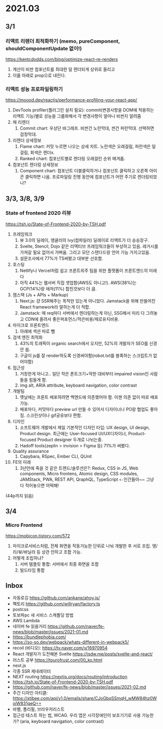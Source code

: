 # 2021.03

## 3/1

### 리액트 리렌더 최적화하기 (memo, pureComponent, shouldComponentUpdate 없이!)

https://kentcdodds.com/blog/optimize-react-re-renders

1. 계산이 비싼 컴포넌트를 최대한 덜 렌더되게 상위로 올리고
2. 이를 아래로 prop으로 내린다.

### 리액트 성능 프로파일링하기

https://moood.dev/reactjs/performance-profiling-your-react-app/

1. DevTools profiler(플러그인 설치 필요): commit(변경사항을 DOM에 적용하는 리액트 기능)별로 성능을 그룹화해서 각 변경사항이 얼마나 비싼지 알려줌
2. 매 리렌더
   1. Commit chart: 우상단 바그래프. 비싼건 노란막대, 싼건 파란막대. 선택하면 검정막대.
3. 리렌더 상세정보
   1. Flame chart: 커밋 누르면 나오는 상세 차트. 노란색은 오래걸림, 파란색은 덜걸림, 회색은 렌더x.
   2. Ranked chart: 컴포넌트별로 렌더링 오래걸린 순위 매겨줌.
4. 컴포넌트 렌더링 상세정보
   1. Component chart: 컴포넌트 더블클릭하거나 컴포넌트 클릭하고 오른쪽 아이콘 클릭하면 나옴. 프로파일링 진행 동안에 컴포넌트가 어떤 주기로 렌더링되었나?

## 3/3, 3/8, 3/9

### State of frontend 2020 리뷰

https://tsh.io/State-of-Frontend-2020-by-TSH.pdf

1. 프레임워크
   1. 뷰 3.0의 딜레이, 앵귤러의 Ivy(컴파일러) 딜레이로 리액트가 더 승승장구.
   2. Svelte, Stencil, Dojo 같은 리액티브 프레임워크들이 부상하고 있음. 레거시를 가져갈 필요 없어서 가벼움. 그리고 모던 스탠다드랑 언어 기능 가지고있음.
   3. 설문조사에서 77%가 TS써봤고 대부분 선호함.
2. 호스팅
   1. Netlify나 Vercel처럼 쉽고 프론트위주 팀을 위한 플랫폼이 프론트엔드의 미래다
   2. 아직 44%는 웹서버 직접 셋업함(AWS도 아니고!). AWS(38%)는 GCP(14%)랑 애저(11%) 합친것보다 더 큼.
3. 잼스택 (Js + APIs + Markup)
   1. Next.js: 걍 SSR해주는 목적만 있는게 아니었다. Jamstack을 위해 만들어진 React framework라 말하는게 더 적합.
   2. Jamstack: 매 req마다 서버에서 렌더링하는게 아닌, SSG해서 미리 다 그려놓고 CDN에 올려서 좋은퍼포먼스/적은비용/제로유지비용.
4. 마이크로 프론트엔드
   1. 아래에 섹션 따로 뺌
5. 검색 엔진 최적화
   1. 43%의 트래픽이 organic search에서 오지만, 52%의 개발자가 SEO를 신경 안 씀.
   2. 구글이 js를 잘 render하도록 신경써야함(robot.txt를 블록하는 스크립트가 없어야함)
6. 접근성
   1. 거창한게 아니고.. 일단 작은 폰트크기+약한 대비부터 impaired vision인 사람들을 힘들게 함.
   2. img alt, ARIA attribute, keyboard navigation, color contrast
7. 개발팀
   1. 옛날에는 프론트 배포하려면 백엔드에 의존했어야 함. 이젠 의존 없이 따로 배포 가능.
   2. 배포마다, 커밋마다 preview url 만들 수 있어서 디자이너나 PO랑 협업도 좋아짐. 스크린샷이나 gif공유보다 편함.
8. 디자인
   1. 소프트웨어 개발에서 제일 기본적인 디자인 타입: UX design, UI design, Product design. 최근에는 User-focused UI/UX디자이너, Product-focused Product designer 두개로 나뉘는중.
   2. Hadoff tools(zeplin > invision > Figma 등) 71%가 써봤다.
9. Quality assurance
   1. Capybara, RSpec, Ember CLI, QUnit
10. FE의 미래
    1. 3년안에 죽을 것 같은 트렌드/솔루션은?: Redux, CSS in JS, Web components, Micro frontens, Atomic design, CSS modules, JAMStack, PWA, REST API, QraphQL, TypeScript `<-`인간들아~~ 그냥 다 적어놓으면 어떡해!

(44p까지 읽음)

## 3/4

### Micro Frontend

https://mobicon.tistory.com/572

1. 마이크로서비스처럼, 전체 화면을 작동가능한 단위로 나눠 개발한 후 서로 조립. 앵/리/뷰/바닐라 등 상관 안하고 조합 가능.
2. 어떻게 조립하냐?
   1. 서버 템플릿 통합: 서버에서 최종 화면을 조합
   2. 빌드타임 통합

## Inbox

- 자동로깅 https://github.com/ankane/ahoy.js/
- 팩토리 https://github.com/willryan/factory.ts
- postcss
- 토보파pc 새 서비스 스캐폴딩 방법
- AWS Lambda
- 네이버 fe 읽을거리 https://github.com/naver/fe-news/blob/master/issues/2021-01.md
- https://bundlephobia.com/
- https://so-so.dev/webpack/whats-different-in-webpack5/
- recoil (비디오): https://tv.naver.com/v/16970954
- React 개발자가 도전해본 Svelte https://jsdw.me/posts/svelte-and-react/
- 러스트 공부 https://tourofrust.com/00_ko.html
- next.js
- 각종 SSR 제네레이터
- NEXT routing https://nextjs.org/docs/routing/introduction
- https://tsh.io/State-of-Frontend-2020-by-TSH.pdf
- https://github.com/naver/fe-news/blob/master/issues/2021-02.md
- 주간 디자인 아티클: https://stibee.com/api/v1.0/emails/share/CJoGbqSSmqH_wMW84hz0WojW831qeQ==
- 바벨, 폴리필, 브라우저리스트
- 접근성 테스트 하는 법, WCAG. 우리 앱은 시각장애인이 보조기기로 사용 가능한가? (aria, keyboard navigation, color contrast)
